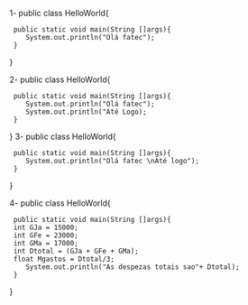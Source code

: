 1-
public class HelloWorld{

     public static void main(String []args){
        System.out.println("Olá fatec");
     }
}

2-
public class HelloWorld{

     public static void main(String []args){
        System.out.println("Olá fatec");
        System.out.println("Até Logo);
     }
}
3-
public class HelloWorld{

     public static void main(String []args){
        System.out.println("Olá fatec \nAté logo");
     }
}

4-
public class HelloWorld{

     public static void main(String []args){
     int GJa = 15000;
     int GFe = 23000;
     int GMa = 17000;
     int Dtotal = (GJa + GFe + GMa);
     float Mgastos = Dtotal/3;
        System.out.println("As despezas totais sao"+ Dtotal);
     }
}
